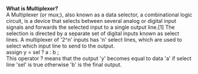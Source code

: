 
**What is Multiplexer?**  <br />
A Multiplexer (or mux;), also known as a data selector, a combinational logic circuit,  is a device that selects between several analog or digital input signals and forwards the selected input to a single output line.[1] The selection is directed by a separate set of digital inputs known as select lines. A multiplexer of  '2^n' inputs has 'n' select lines, which are used to select which input line to send to the output.
<br />
assign y = sel ? a : b ;         <br />
This operator ? means that the output 'y' becomes equal to data 'a' if select line 'sel' is true otherwise 'b' is the final output. 

